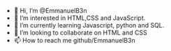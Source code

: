 - 👋 Hi, I’m @EmmanuelB3n
- 👀 I’m interested in HTML,CSS and JavaScript.
- 🌱 I’m currently learning Javascript, python and SQL. 
- 💞️ I’m looking to collaborate on HTML and CSS 
- 📫 How to reach me github/EmmanuelB3n

<!---
EmmanuelB3n/EmmanuelB3n is a ✨ special ✨ repository because its `README.md` (this file) appears on your GitHub profile.
You can click the Preview link to take a look at your changes.
--->

